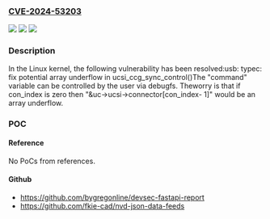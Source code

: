 ### [CVE-2024-53203](https://cve.mitre.org/cgi-bin/cvename.cgi?name=CVE-2024-53203)
![](https://img.shields.io/static/v1?label=Product&message=Linux&color=blue)
![](https://img.shields.io/static/v1?label=Version&message=170a6726d0e266f2c8f306e3d61715c32f4ee41e%3C%20e15fd96c0b701c53f9006bcc836eaeb35a05a023%20&color=brighgreen)
![](https://img.shields.io/static/v1?label=Vulnerability&message=n%2Fa&color=brighgreen)

### Description

In the Linux kernel, the following vulnerability has been resolved:usb: typec: fix potential array underflow in ucsi_ccg_sync_control()The "command" variable can be controlled by the user via debugfs.  Theworry is that if con_index is zero then "&uc->ucsi->connector[con_index- 1]" would be an array underflow.

### POC

#### Reference
No PoCs from references.

#### Github
- https://github.com/bygregonline/devsec-fastapi-report
- https://github.com/fkie-cad/nvd-json-data-feeds

